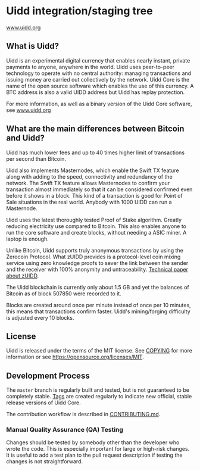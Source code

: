 Uidd integration/staging tree
=====================================

www.uidd.org

What is Uidd?
----------------

Uidd is an experimental digital currency that enables nearly instant, private payments to
anyone, anywhere in the world. Uidd uses peer-to-peer technology to operate
with no central authority: managing transactions and issuing money are carried
out collectively by the network. Uidd Core is the name of the open source
software which enables the use of this currency. A BTC address is also a valid UIDD address but Uidd has replay protection.

For more information, as well as a binary version of the Uidd Core software, see www.uidd.org

## What are the main differences between Bitcoin and Uidd?

Uidd has much lower fees and up to 40 times higher limit of transactions per second than Bitcoin.

Uidd also implements Masternodes, which enable the Swift TX feature along with adding to the speed, connectivity and redundancy of the network. The Swift TX feature allows Masternodes to confirm your transaction almost immediately so that it can be considered confirmed even before it shows in a block. This kind of a transaction is good for Point of Sale situations in the real world. Anybody with 1000 UIDD can run a Masternode.

Uidd uses the latest thoroughly tested Proof of Stake algorithm. Greatly reducing electricity use compared to Bitcoin. This also enables anyone to run the core software and create blocks, without needing a ASIC miner. A laptop is enough.

Unlike Bitcoin, Uidd supports truly anonymous transactions by using the Zerocoin Protocol. What zUIDD provides is a protocol-level coin mixing service using zero knowledge proofs to sever the link between the sender and the receiver with 100% anonymity and untraceability. [Technical paper about zUIDD](https://www.uidd.org/zUIDD-Bitcoin-2-Zerocoin-Protocol).

The Uidd blockchain is currently only about 1.5 GB and yet the balances of Bitcoin as of block 507850 were recorded to it.

Blocks are created around once per minute instead of once per 10 minutes, this means that transactions confirm faster. Uidd's mining/forging difficulty is adjusted every 10 blocks.

License
-------

Uidd is released under the terms of the MIT license. See [COPYING](COPYING) for more
information or see https://opensource.org/licenses/MIT.

Development Process
-------------------

The `master` branch is regularly built and tested, but is not guaranteed to be
completely stable. [Tags](https://github.com/bitcoin/bitcoin/tags) are created
regularly to indicate new official, stable release versions of Uidd Core.

The contribution workflow is described in [CONTRIBUTING.md](CONTRIBUTING.md).

### Manual Quality Assurance (QA) Testing

Changes should be tested by somebody other than the developer who wrote the
code. This is especially important for large or high-risk changes. It is useful
to add a test plan to the pull request description if testing the changes is
not straightforward.

